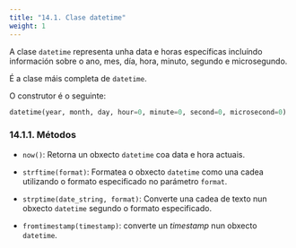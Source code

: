 ```yaml
---
title: "14.1. Clase datetime"
weight: 1
---
```


A clase `datetime` representa unha data e horas específicas incluíndo información sobre o ano, mes, día, hora, minuto, segundo e microsegundo.

É a clase máis completa de `datetime`.

O construtor é o seguinte:

```python
datetime(year, month, day, hour=0, minute=0, second=0, microsecond=0)
```

### 14.1.1. Métodos


- `now()`: Retorna un obxecto `datetime` coa data e hora actuais.

- `strftime(format)`: Formatea o obxecto `datetime` como una cadea utilizando o formato especificado no parámetro `format`.

- `strptime(date_string, format)`: Converte una cadea de texto nun obxecto `datetime` segundo o formato especificado.

- `fromtimestamp(timestamp)`: converte un *timestamp* nun obxecto `datetime`. 
